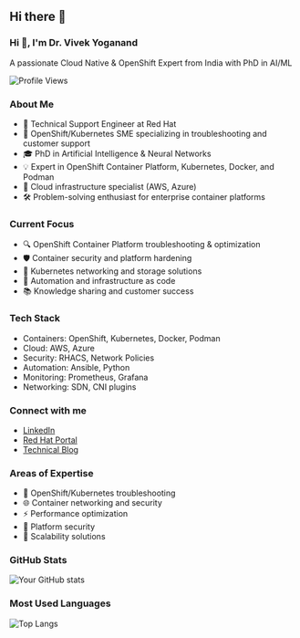 ## Hi there 👋
### Hi 👋, I'm Dr. Vivek Yoganand

A passionate Cloud Native & OpenShift Expert from India with PhD in AI/ML

![Profile Views](https://komarev.com/ghpvc/?username=vivekyoganand)

### About Me
* 🔭 Technical Support Engineer at Red Hat
* 🌟 OpenShift/Kubernetes SME specializing in troubleshooting and customer support
* 🎓 PhD in Artificial Intelligence & Neural Networks
* 💡 Expert in OpenShift Container Platform, Kubernetes, Docker, and Podman
* 🚀 Cloud infrastructure specialist (AWS, Azure)
* 🛠️ Problem-solving enthusiast for enterprise container platforms

### Current Focus
* 🔍 OpenShift Container Platform troubleshooting & optimization
* 🛡️ Container security and platform hardening
* 🔄 Kubernetes networking and storage solutions
* 🤖 Automation and infrastructure as code
* 📚 Knowledge sharing and customer success

### Tech Stack
* Containers: OpenShift, Kubernetes, Docker, Podman
* Cloud: AWS, Azure
* Security: RHACS, Network Policies
* Automation: Ansible, Python
* Monitoring: Prometheus, Grafana
* Networking: SDN, CNI plugins

### Connect with me
* [LinkedIn](https://www.linkedin.com/in/drvivekyoganand)
* [Red Hat Portal](https://access.redhat.com)
* [Technical Blog](https://vivekyoganand.github.io)

### Areas of Expertise
* 🔧 OpenShift/Kubernetes troubleshooting
* 🌐 Container networking and security
* ⚡ Performance optimization
* 🔐 Platform security
* 🚀 Scalability solutions

### GitHub Stats
![Your GitHub stats](https://github-readme-stats.vercel.app/api?username=vivekyoganand&show_icons=true&theme=radical)

### Most Used Languages
![Top Langs](https://github-readme-stats.vercel.app/api/top-langs/?username=vivekyoganand&layout=compact)
